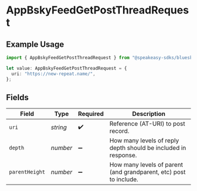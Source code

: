 # AppBskyFeedGetPostThreadRequest

## Example Usage

```typescript
import { AppBskyFeedGetPostThreadRequest } from "@speakeasy-sdks/bluesky/models/operations";

let value: AppBskyFeedGetPostThreadRequest = {
  uri: "https://new-repeat.name/",
};
```

## Fields

| Field                                                             | Type                                                              | Required                                                          | Description                                                       |
| ----------------------------------------------------------------- | ----------------------------------------------------------------- | ----------------------------------------------------------------- | ----------------------------------------------------------------- |
| `uri`                                                             | *string*                                                          | :heavy_check_mark:                                                | Reference (AT-URI) to post record.                                |
| `depth`                                                           | *number*                                                          | :heavy_minus_sign:                                                | How many levels of reply depth should be included in response.    |
| `parentHeight`                                                    | *number*                                                          | :heavy_minus_sign:                                                | How many levels of parent (and grandparent, etc) post to include. |
